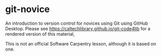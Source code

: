 git-novice
==========

An introduction to version control for novices using Git using GitHub Desktop.
Please see <https://caltechlibrary.github.io/git-code4lib> for a rendered version of this material,

This is not an official Software Carpentry lesson, although it is based on one.
